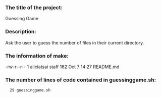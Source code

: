### The title of the project:
Guessing Game

### Description:
Ask the user to guess the number of files in their current directory.

### The information of make:
-rw-r--r--  1 aliciatsai  staff  162 Oct  7 14:27 README.md

### The number of lines of code contained in guessinggame.sh:
      29 guessinggame.sh
